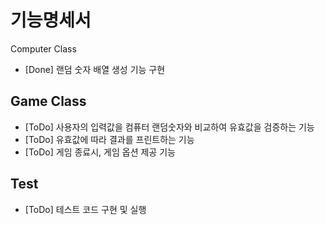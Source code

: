 # 기능명세서

Computer Class
- [Done] 랜덤 숫자 배열 생성 기능 구현

## Game Class
- [ToDo] 사용자의 입력값을 컴퓨터 랜덤숫자와 비교하여 유효값을 검증하는 기능
- [ToDo] 유효값에 따라 결과를 프린트하는 기능
- [ToDo] 게임 종료시, 게임 옵션 제공 기능

## Test
- [ToDo] 테스트 코드 구현 및 실행